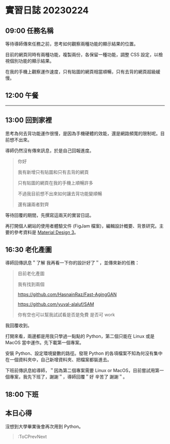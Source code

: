 # 實習日誌 20230224

## 09:00 任務名稱

等待導師傳來任務之前，思考如何觀察兩種功能的顯示結果的位置。

目前的網頁同時有兩種功能，複製兩份，各保留一種功能，調整 CSS 設定，以檢視個別功能的顯示結果。

在我的手機上觀察運作速度，只有貼圖的網頁相當順暢，只有去背的網頁超級緩慢。

## 12:00 午餐

---

## 13:00 回到家裡

思考為何去背功能運作很慢，是因為手機硬體的效能，還是網路頻寬的限制呢。目前想不出來。

導師仍然沒有傳來訊息，於是自己回報進度。

> 你好
>
> 我有新增只有貼圖和只有去背的網頁
>
> 只有貼圖的網頁在我的手機上順暢許多
>
> 不過我目前想不出來如何讓去背功能變順暢
>
> 還有讓兩者對齊

等待回覆的期間，先撰寫這兩天的實習日誌。

再打開個人網站的使用者體驗文件 (FigJam 檔案)，編輯設計概要、背景研究。主要的參考資料是 [Material Design 3](https://m3.material.io/)。

## 16:30 老化產圖

導師回傳訊息＂了解 我再看一下你的設計好了＂，並傳來新的任務：

> 目前老化產圖
>
> 我有找到兩個
>
> <https://github.com/HasnainRaz/Fast-AgingGAN>
>
> <https://github.com/yuval-alaluf/SAM>
>
> 你有空也可以幫我試試看是否是免費 是否可 work

我回覆收到。

打開來看，兩邊都是用我只學過一點點的 Python，第二個只能在 Linux 或是 MacOS 當中運作。先下載第一個專案。

安裝 Python、設定環境變數的路徑。發現 Python 的各項檔案不知為何沒有集中在一個資料夾中，自己新增資料夾、把檔案都裝進去。

下班前傳訊息給導師，＂因為第二個專案需要 Linux or MacOS，目前嘗試用第一個專案，我先下班了，謝謝＂，導師回覆＂好 辛苦了 謝謝＂。

## 18:00 下班

## 本日心得

沒想到大學畢業後會再次用到 Python。

> :ToCPrevNext